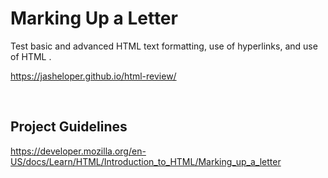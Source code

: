 # Marking Up a Letter

Test basic and advanced HTML text formatting, use of hyperlinks, and use of HTML <head>.

https://jasheloper.github.io/html-review/

<br>

## Project Guidelines
https://developer.mozilla.org/en-US/docs/Learn/HTML/Introduction_to_HTML/Marking_up_a_letter
